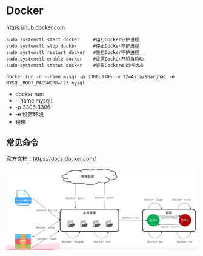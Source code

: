 # Docker

https://hub.docker.com

```
sudo systemctl start docker     #运行Docker守护进程
sudo systemctl stop docker      #停止Docker守护进程
sudo systemctl restart docker   #重启Docker守护进程
sudo systemctl enable docker    #设置Docker开机自启动
sudo systemctl status docker    #查看Docker的运行状态
```

```
docker run -d --name mysql -p 3306:3306 -e TZ=Asia/Shanghai -e MYSQL_ROOT_PASSWORD=123 mysql
```

- docker run:
- --name mysql:
- -p 3306:3306
- -e 设置环境
- 镜像

## 常见命令

官方文档：https://docs.docker.com/

![image-20240222201005785](./docker.assets/image-20240222201005785.png)
